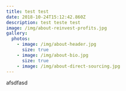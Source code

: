 ```yaml
---
title: test test
date: 2018-10-24T15:12:42.860Z
description: test teste test
image: /img/about-reinvest-profits.jpg
gallery:
  photos:
    - image: /img/about-header.jpg
      size: true
    - image: /img/about-bio.jpg
      size: true
    - image: /img/about-direct-sourcing.jpg
---
```

afsdfasd
